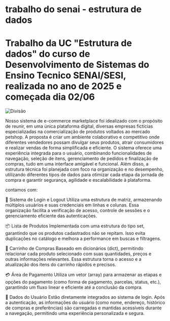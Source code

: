 # trabalho do senai - estrutura de dados

# Trabalho da UC "Estrutura de dados" do curso de Desenvolvimento de Sistemas do Ensino Tecnico SENAI/SESI, realizada no ano de 2025 e começada dia 02/06

![Divisão](https://img.shields.io/badge/Firjan-Senai/Sesi-orange?style=for-the-badge&labelColor=blue)

Nosso sistema de e-commerce marketplace foi idealizado com o propósito de reunir, em uma única plataforma digital, diversas empresas fictícias especializadas na comercialização de produtos voltados ao mercado petshop. A proposta é criar um ambiente colaborativo e competitivo onde diferentes vendedores possam divulgar seus produtos, atrair consumidores e realizar vendas de forma simplificada e eficiente. O sistema oferece uma experiência integrada para o usuário, combinando funcionalidades de navegação, seleção de itens, gerenciamento de pedidos e finalização de compras, tudo em uma interface amigável e funcional. Além disso, a estrutura técnica foi planejada com foco na organização e no desempenho, utilizando diferentes tipos de dados para otimizar cada etapa da jornada de compra e garantir segurança, agilidade e escalabilidade à plataforma.

contamos com: 

🔐 Sistema de Login e Logout
Utiliza uma estrutura de matriz, armazenando múltiplos usuários e suas credenciais em linhas e colunas. Essa organização facilita a verificação de acesso, controle de sessões e o gerenciamento eficiente das autenticações.

📦 Lista de Produtos
Implementada com uma estrutura do tipo set, garantindo que os produtos cadastrados não se repitam. Isso evita duplicações no catálogo e melhora a performance em buscas e filtragens.

🛒 Carrinho de Compras
Baseado em dicionários (dict), permitindo relacionar cada produto selecionado com suas quantidades, preços e outras informações relevantes. Essa estrutura torna o acesso e a atualização dos itens do carrinho rápidos e precisos.

💳 Área de Pagamento
Utiliza um vetor (array) para armazenar as etapas e opções do pagamento (como forma de pagamento, parcelas, status, etc.), garantindo um fluxo linear e eficiente até a conclusão da compra.

👤 Dados do Usuário
Estão diretamente integrados ao sistema de login. Após a autenticação, as informações do usuário (como nome, endereço, histórico de compras e preferências) são carregadas e mantidas acessíveis durante a navegação, permitindo uma experiência personalizada e segura.

